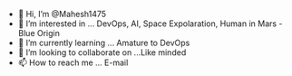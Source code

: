 - 👋 Hi, I’m @Mahesh1475
- 👀 I’m interested in ... DevOps, AI, Space Expolaration, Human in Mars - Blue Origin
- 🌱 I’m currently learning ... Amature to DevOps
- 💞️ I’m looking to collaborate on ...Like minded 
- 📫 How to reach me ... E-mail

<!---
Mahesh1475/Mahesh1475 is a ✨ special ✨ repository because its `README.md` (this file) appears on your GitHub profile.
You can click the Preview link to take a look at your changes.
--->
